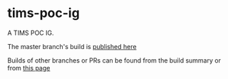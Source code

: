 # tims-poc-ig
A TIMS POC IG. 

The master branch's build is [published here](https://hot-ecosystem.github.io/tims-poc-ig/fw-ig/tims-poc-ig-r401/branch/master)

Builds of other branches or PRs can be found from the build summary or from [this page](https://github.com/HOT-Ecosystem/tims-poc-ig/blob/gh-pages/IG_BUILDS.md)


